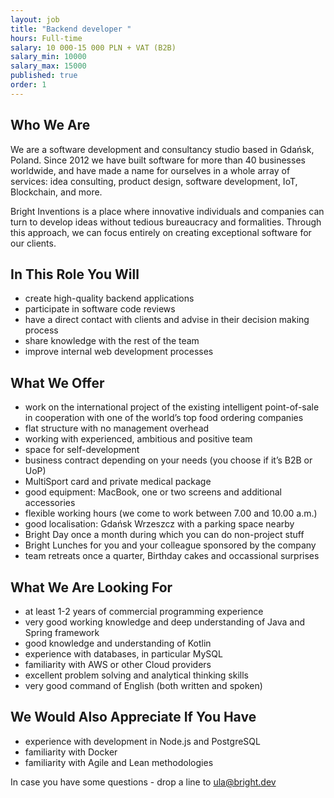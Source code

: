 ```yaml
---
layout: job
title: "Backend developer "
hours: Full-time
salary: 10 000-15 000 PLN + VAT (B2B)
salary_min: 10000
salary_max: 15000
published: true
order: 1
---
```

## Who We Are 

We are a software development and consultancy studio based in Gdańsk, Poland. Since 2012 we have built software for more than 40 businesses worldwide, and have made a name for ourselves in a whole array of services: idea consulting, product design, software development, IoT, Blockchain, and more.

Bright Inventions is a place where innovative individuals and companies can turn to develop ideas without tedious bureaucracy and formalities. Through this approach, we can focus entirely on creating exceptional software for our clients.

## In This Role You Will 

* create high-quality backend applications
* participate in software code reviews
* have a direct contact with clients and advise in their decision making process
* share knowledge with the rest of the team
* improve internal web development processes
  
## What We Offer
  
* work on the international project of the existing intelligent point-of-sale in cooperation with one of the world’s top food ordering companies
* flat structure with no management overhead
* working with experienced, ambitious and positive team
* space for self-development
* business contract depending on your needs (you choose if it’s B2B or UoP)
* MultiSport card and private medical package
* good equipment: MacBook, one or two screens and additional accessories
* flexible working hours (we come to work between 7.00 and 10.00 a.m.)
* good localisation: Gdańsk Wrzeszcz with a parking space nearby
* Bright Day once a month during which you can do non-project stuff
* Bright Lunches for you and your colleague sponsored by the company
* team retreats once a quarter, Birthday cakes and occassional surprises

## What We Are Looking For

* at least 1-2 years of commercial programming experience
* very good working knowledge and deep understanding of Java and Spring framework
* good knowledge and understanding of Kotlin
* experience with databases, in particular MySQL
* familiarity with AWS or other Cloud providers
* excellent problem solving and analytical thinking skills
* very good command of English (both written and spoken)

## We Would Also Appreciate If You Have

* experience with development in Node.js and PostgreSQL
* familiarity with Docker
* familiarity with Agile and Lean methodologies


In case you have some questions - drop a line to ula@bright.dev
